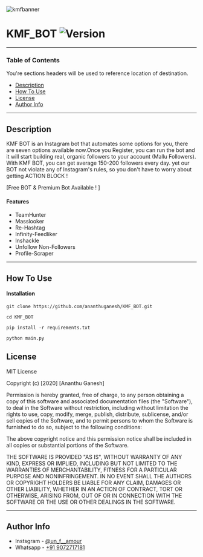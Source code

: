 ![kmfbanner](https://user-images.githubusercontent.com/58104674/95757141-60145280-0cc4-11eb-814f-6624d45dc077.jpg)
# KMF_BOT ![Version](https://img.shields.io/badge/Version-3.5.1-green)
---
### Table of Contents
You're sections headers will be used to reference location of destination.

- [Description](#description)
- [How To Use](#how-to-use)
- [License](#license)
- [Author Info](#author-info)

---

## Description

KMF BOT is an Instagram bot that automates some options for you, there are seven options available now.Once you Register, you can run the bot and it will start building real, organic followers to your account (Mallu Followers).
With KMF BOT, you can get average 150-200 followers every day. yet our BOT not violate any of Instagram's rules, so you don't have to worry about getting ACTION BLOCK !

[Free BOT & Premium Bot Available ! ]

#### Features

- TeamHunter
- Masslooker
- Re-Hashtag
- Infinity-Feedliker
- Inshackle
- Unfollow Non-Followers
- Profile-Scraper
---

## How To Use

#### Installation 
```
git clone https://github.com/ananthuganesh/KMF_BOT.git
```
```
cd KMF_BOT
```
```
pip install -r requirements.txt
```
```
python main.py
```

## License

MIT License

Copyright (c) [2020] [Ananthu Ganesh]

Permission is hereby granted, free of charge, to any person obtaining a copy
of this software and associated documentation files (the "Software"), to deal
in the Software without restriction, including without limitation the rights
to use, copy, modify, merge, publish, distribute, sublicense, and/or sell
copies of the Software, and to permit persons to whom the Software is
furnished to do so, subject to the following conditions:

The above copyright notice and this permission notice shall be included in all
copies or substantial portions of the Software.

THE SOFTWARE IS PROVIDED "AS IS", WITHOUT WARRANTY OF ANY KIND, EXPRESS OR
IMPLIED, INCLUDING BUT NOT LIMITED TO THE WARRANTIES OF MERCHANTABILITY,
FITNESS FOR A PARTICULAR PURPOSE AND NONINFRINGEMENT. IN NO EVENT SHALL THE
AUTHORS OR COPYRIGHT HOLDERS BE LIABLE FOR ANY CLAIM, DAMAGES OR OTHER
LIABILITY, WHETHER IN AN ACTION OF CONTRACT, TORT OR OTHERWISE, ARISING FROM,
OUT OF OR IN CONNECTION WITH THE SOFTWARE OR THE USE OR OTHER DEALINGS IN THE
SOFTWARE.

---
## Author Info

- Instsgram - [@un_f__amour](https://instagram.com/un_f__amour)
- Whatsapp - [+91 9072717181](https://wa.me/message/5QY27CQDJGEUP1)
